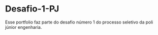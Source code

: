 # Desafio-1-PJ
Esse portfolio faz parte do desafio número 1 do processo seletivo da poli júnior engenharia.
